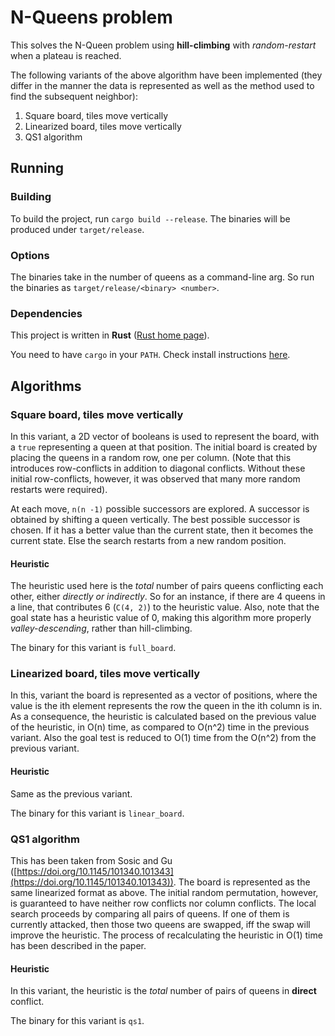 # N-Queens problem

This solves the N-Queen problem using **hill-climbing** with *random-restart* when a plateau is reached.

The following variants of the above algorithm have been implemented (they differ in the manner the data is represented as well as the method used to find the subsequent neighbor):

1. Square board, tiles move vertically
2. Linearized board, tiles move vertically
3. QS1 algorithm

## Running

### Building

To build the project, run `cargo build --release`. The binaries will be produced under `target/release`.

### Options

The binaries take in the number of queens as a command-line arg. So run the binaries as `target/release/<binary> <number>`.

### Dependencies

This project is written in **Rust** ([Rust home page](https://www.rust-lang.org)).

You need to have `cargo` in your `PATH`. Check install instructions [here](https://www.rust-lang.org/tools/install).

## Algorithms

### Square board, tiles move vertically

In this variant, a 2D vector of booleans is used to represent the board, with a `true` representing a queen at that position. The initial board is created by placing the queens in a random row, one per column. (Note that this introduces row-conflicts in addition to diagonal conflicts. Without these initial row-conflicts, however, it was observed that many more random restarts were required).

At each move, `n(n -1)` possible successors are explored. A successor is obtained by shifting a queen vertically. The best possible successor is chosen. If it has a better value than the current state, then it becomes the current state. Else the search restarts from a new random position.

#### Heuristic

The heuristic used here is the *total* number of pairs queens conflicting each other, either *directly or indirectly*. So for an instance, if there are 4 queens in a line, that contributes 6 (`C(4, 2)`) to the heuristic value. Also, note that the goal state has a heuristic value of 0, making this algorithm more properly *valley-descending*, rather than hill-climbing.

The binary for this variant is `full_board`.

### Linearized board, tiles move vertically

In this, variant the board is represented as a vector of positions, where the value is the ith element represents the row the queen in the ith column is in. As a consequence, the heuristic is calculated based on the previous value of the heuristic, in O(n) time, as compared to O(n^2) time in the previous variant. Also the goal test is reduced to O(1) time from the O(n^2) from the previous variant.

#### Heuristic

Same as the previous variant.

The binary for this variant is `linear_board`.

### QS1 algorithm

This has been taken from Sosic and Gu ([https://doi.org/10.1145/101340.101343](https://doi.org/10.1145/101340.101343)). The board is represented as the same linearized format as above. The initial random permutation, however, is guaranteed to have neither row conflicts nor column conflicts. The local search proceeds by comparing all pairs of queens. If one of them is currently attacked, then those two queens are swapped, iff the swap will improve the heuristic. The process of recalculating the heuristic in O(1) time has been described in the paper.

#### Heuristic

In this variant, the heuristic is the *total* number of pairs of queens in **direct** conflict.

The binary for this variant is `qs1`.
